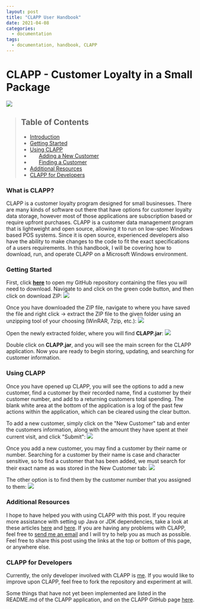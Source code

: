 ```yaml
---
layout: post
title: "CLAPP User Handbook"
date: 2021-04-08
categories:
  - documentation
tags:
  - documentation, handbook, CLAPP
---
```


# CLAPP - Customer Loyalty in a Small Package
![](https://rohitbassi.me/images/clapp.jpg)

> ## Table of Contents
> 
> - [Introduction](#intro)
> - [Getting Started](#get-started)
> - [Using CLAPP](#using-clapp) 
> - &nbsp; &nbsp; &nbsp; [Adding a New Customer](#add-customer)
> - &nbsp; &nbsp; &nbsp; [Finding a Customer](#find-customer)
> - [Additional Resources](#add-res)
> - [CLAPP for Developers](#clapp-supp)


### <a name="intro"> What is CLAPP? </a>

CLAPP is a customer loyalty program designed for small businesses. There are many kinds of software out there that have options for customer loyalty data storage, however most of those applications are subscription based or require upfront purchases. CLAPP is a customer data management program that is lightweight and open source, allowing it to run on low-spec Windows based POS systems. Since it is open source, experienced developers also have the ability to make changes to the code to fit the exact specifications of a users requirements. In this handbook, I will be covering how to download, run, and operate CLAPP on a Microsoft Windows environment.

### <a name="get-started"> Getting Started </a>

First, click [**here**](https://github.com/r-bassi/CLAPP) to open my GitHub repository containing the files you will need to download. Navigate to and click on the green code button, and then click on download ZIP:
![](https://rohitbassi.me/images/clappdownload.png)

Once you have downloaded the ZIP file, navigate to where you have saved the file and right click -> extract the ZIP file to the given folder using an unzipping tool of your choosing (WinRAR, 7zip, etc.):
![](https://rohitbassi.me/images/extract.JPG)

Open the newly extracted folder, where you will find **CLAPP.jar**:
![](https://rohitbassi.me/images/clappjar.JPG)

Double click on **CLAPP.jar**, and you will see the main screen for the CLAPP application. Now you are ready to begin storing, updating, and searching for  customer information.

### <a name="using-clapp"> Using CLAPP </a>

Once you have opened up CLAPP, you will see the options to add a new customer, find a customer by their recorded name, find a customer by their customer number, and add to a returning customers total spending. The blank white area at the bottom of the application is a log of the past few actions within the application, which can be cleared using the clear button. 

<a name="add-customer"></a>
To add a new customer, simply click on the "New Customer" tab and enter the customers information, along with the amount they have spent at their current visit, and click "Submit":
![](https://rohitbassi.me/images/clappgood.JPG)
&nbsp;


<a name="find-customer"></a>
Once you add a new customer, you may find a customer by their name or number. Searching for a customer by their name is case and character sensitive, so to find a customer that has been added, we must search for their exact name as was stored in the New Customer tab: 
![](https://rohitbassi.me/images/findnum.JPG)

The other option is to find them by the customer number that you assigned to them:
![](https://rohitbassi.me/images/findnum2.JPG)


### <a name="add-res">Additional Resources</a>

I hope to have helped you with using CLAPP with this post. If you require more assistance with setting up Java or JDK dependencies, take a look at these articles [here](https://www.java.com/en/download/help/index_installing.html) and [here](https://docs.oracle.com/javase/8/docs/technotes/guides/install/windows_jdk_install.html). If you are having any problems with CLAPP, feel free to [send me an email](mailto:rohit.bassi@outlook.com) and I will try to help you as much as possible. Feel free to share this post using the links at the top or bottom of this page, or anywhere else.

### <a name="clapp-supp"> CLAPP for Developers </a>

Currently, the only developer involved with CLAPP is [me](https://rohitbassi.me/). If you would like to improve upon CLAPP, feel free to fork the repository and experiment at will. 

Some things that have not yet been implemented are listed in the README.md of the CLAPP application, and on the CLAPP GitHub page [here](https://github.com/r-bassi/CLAPP).